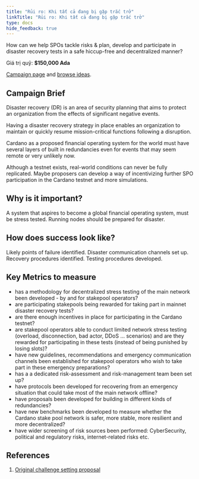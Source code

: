 ```yaml
---
title: "Rủi ro: Khi tất cả đang bị gặp trắc trở"
linkTitle: "Rủi ro: Khi tất cả đang bị gặp trắc trở"
type: docs
hide_feedback: true
---
```

How can we help SPOs tackle risks & plan, develop and participate in disaster recovery tests in a safe hiccup-free and decentralized manner?

Giá trị quỹ: **$150,000 Ada**

[Campaign page](https://cardano.ideascale.com/a/campaign-home/26117) and [browse ideas](https://cardano.ideascale.com/a/ideas/top/campaign-filter/byids/campaigns/26117/stage/unspecified).

## Campaign Brief

Disaster recovery (DR) is an area of security planning that aims to protect an organization from the effects of significant negative events.

Having a disaster recovery strategy in place enables an organization to maintain or quickly resume mission-critical functions following a disruption.

Cardano as a proposed financial operating system for the world must have several layers of built in redundancies even for events that may seem remote or very unlikely now.

Although a testnet exists, real-world conditions can never be fully replicated. Maybe proposers can develop a way of incentivizing further SPO participation in the Cardano testnet and more simulations.

## Why is it important?

A system that aspires to become a global financial operating system, must be stress tested. Running nodes should be prepared for disaster.

## How does success look like?

Likely points of failure identified. Disaster communication channels set up. Recovery procedures identified. Testing procedures developed.

## Key Metrics to measure

- has a methodology for decentralized stress testing of the main network been developed - by and for stakepool operators?
- are participating stakepools being rewarded for taking part in mainnet disaster recovery tests?
- are there enough incentives in place for participating in the Cardano testnet?
- are stakepool operators able to conduct limited network stress testing (overload, disconnection, bad actor, DDoS … scenarios) and are they rewarded for participating in these tests (instead of being punished by losing slots)?
- have new guidelines, recommendations and emergency communication channels been established for stakepool operators who wish to take part in these emergency preparations?
- has a a dedicated risk-assessment and risk-management team been set up?
- have protocols been developed for recovering from an emergency situation that could take most of the main network offline?
- have proposals been developed for building in different kinds of redundancies?
- have new benchmarks been developed to measure whether the Cardano stake pool network is safer, more stable, more resilient and more decentralized?
- have wider screening of risk sources been performed: CyberSecurity, political and regulatory risks, internet-related risks etc.

## References

1. [Original challenge setting proposal](https://cardano.ideascale.com/a/dtd/Disaster-When-all-is-at-stake/351012-48088)